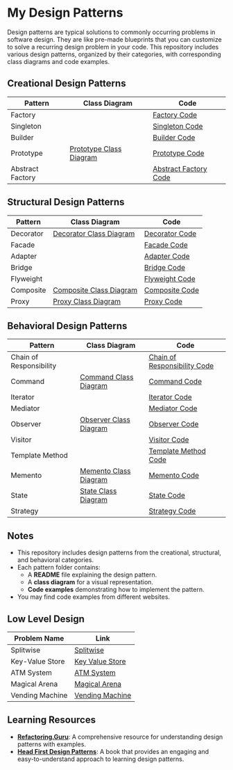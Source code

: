 # My Design Patterns

Design patterns are typical solutions to commonly occurring problems in software design. They are like pre-made blueprints that you can customize to solve a recurring design problem in your code. This repository includes various design patterns, organized by their categories, with corresponding class diagrams and code examples.

## Creational Design Patterns

| Pattern          | Class Diagram                                | Code                                |
|------------------|----------------------------------------------|-------------------------------------|
| Factory          |    | [Factory Code](https://github.com/pawanpk87/My-Design-Patterns/tree/main/Creational/Factory%20Pattern/FactoryPatternCode)            |
| Singleton        |  | [Singleton Code](https://github.com/pawanpk87/My-Design-Patterns/tree/main/Creational/Singleton/SingletonCode)          |
| Builder          |  | [Builder Code](https://github.com/pawanpk87/My-Design-Patterns/tree/main/Creational/Builder/BuilderCode)            |
| Prototype        | [Prototype Class Diagram](https://github.com/pawanpk87/My-Design-Patterns/tree/main/Creational/Prototype#class-diagram) | [Prototype Code](https://github.com/pawanpk87/My-Design-Patterns/tree/main/Creational/Prototype/PrototypeCode)          |
| Abstract Factory |  | [Abstract Factory Code](https://github.com/pawanpk87/My-Design-Patterns/tree/main/Creational/Abstract%20Factory/AbstractFactoryCode)   |

## Structural Design Patterns

| Pattern          | Class Diagram                                | Code                                |
|------------------|----------------------------------------------|-------------------------------------|
| Decorator        | [Decorator Class Diagram](https://github.com/pawanpk87/My-Design-Patterns/tree/main/Structural/Decorator#class-diagram)   | [Decorator Code](https://github.com/pawanpk87/My-Design-Patterns/tree/main/Structural/Decorator/DecoraterCode)          |
| Facade           |  | [Facade Code](https://github.com/pawanpk87/My-Design-Patterns/tree/main/Structural/Facade/FacadeCode)             |
| Adapter          |  | [Adapter Code](https://github.com/pawanpk87/My-Design-Patterns/tree/main/Structural/Adapter/AdapterCode)            |
| Bridge           |  | [Bridge Code](https://github.com/pawanpk87/My-Design-Patterns/tree/main/Structural/Bridge/BridgeCode)             |
| Flyweight        |  | [Flyweight Code](https://github.com/pawanpk87/My-Design-Patterns/tree/main/Structural/Flyweight/FlyweightCode)          |
| Composite        | [Composite Class Diagram](https://github.com/pawanpk87/My-Design-Patterns/tree/main/Structural/Composite#class-diagram)   | [Composite Code](https://github.com/pawanpk87/My-Design-Patterns/tree/main/Structural/Composite/CompositeCode)          |
| Proxy            | [Proxy Class Diagram](https://github.com/pawanpk87/My-Design-Patterns/tree/main/Structural/Proxy#class-diagram) | [Proxy Code](https://github.com/pawanpk87/My-Design-Patterns/tree/main/Structural/Proxy/ProxyCode)              |

## Behavioral Design Patterns

| Pattern                  | Class Diagram                                      | Code                                      |
|--------------------------|----------------------------------------------------|-------------------------------------------|
| Chain of Responsibility  |  | [Chain of Responsibility Code](https://github.com/pawanpk87/My-Design-Patterns/tree/main/Behavioral/Chain%20Of%20Responsibility/ChainOfResponsibilityCode)   |
| Command                  | [Command Class Diagram](https://github.com/pawanpk87/My-Design-Patterns/tree/main/Behavioral/Command#class-diagram)           | [Command Code](https://github.com/pawanpk87/My-Design-Patterns/tree/main/Behavioral/Command/CommandCode)                  |
| Iterator                 |       | [Iterator Code](https://github.com/pawanpk87/My-Design-Patterns/tree/main/Behavioral/Iterator)                 |
| Mediator                 |  | [Mediator Code](https://github.com/pawanpk87/My-Design-Patterns/tree/main/Behavioral/Mediator/MediatorCode)                 |
| Observer                 | [Observer Class Diagram](https://github.com/pawanpk87/My-Design-Patterns/tree/main/Behavioral/Observer#class-diagram)          | [Observer Code](https://github.com/pawanpk87/My-Design-Patterns/tree/main/Behavioral/Observer/ObserverCode)                 |
| Visitor                  |  | [Visitor Code](https://github.com/pawanpk87/My-Design-Patterns/tree/main/Behavioral/Visitor/VisitorCode)                  |
| Template Method          |  | [Template Method Code](https://github.com/pawanpk87/My-Design-Patterns/tree/main/Behavioral/Template%20Method/TemplateMethodCode)          |
| Memento                  | [Memento Class Diagram](https://github.com/pawanpk87/My-Design-Patterns/tree/main/Behavioral/Memento#class-diagram) | [Memento Code](https://github.com/pawanpk87/My-Design-Patterns/tree/main/Behavioral/Memento/MementoCode)                  |
| State                    | [State Class Diagram](https://github.com/pawanpk87/My-Design-Patterns/tree/main/Behavioral/State#class-diagram)             | [State Code](https://github.com/pawanpk87/My-Design-Patterns/tree/main/Behavioral/State/StateCode)                    |
| Strategy                 |  | [Strategy Code](https://github.com/pawanpk87/My-Design-Patterns/tree/main/Behavioral/Strategy/StrategyCode)                 |


## Notes

- This repository includes design patterns from the creational, structural, and behavioral categories.
- Each pattern folder contains:
  - A **README** file explaining the design pattern.
  - A **class diagram** for a visual representation.
  - **Code examples** demonstrating how to implement the pattern.
- You may find code examples from different websites.


## Low Level Design

| Problem Name                | Link                                                                 |
|-----------------------------|----------------------------------------------------------------------|
| Splitwise                   | [Splitwise](https://github.com/pawanpk87/My-Low-Level-Design/tree/main/Splitwise)                     |
| Key-Value Store             | [Key Value Store](https://github.com/pawanpk87/My-Low-Level-Design/tree/main/Key%20Value%20Store)   |
| ATM System                  | [ATM System](https://github.com/pawanpk87/My-Low-Level-Design/tree/main/ATM%20System)               |
| Magical Arena               | [Magical Arena](https://github.com/pawanpk87/My-Low-Level-Design/tree/main/Magical%20Arena)         |
| Vending Machine             | [Vending Machine](https://github.com/pawanpk87/My-Low-Level-Design/tree/main/Vending%20Machine)     |


## Learning Resources

- **[Refactoring.Guru](https://refactoring.guru/design-patterns)**: A comprehensive resource for understanding design patterns with examples.
- **[Head First Design Patterns](https://www.google.co.in/books/edition/Head_First_Design_Patterns/NbCNAQAAQBAJ?gbpv=1)**: A book that provides an engaging and easy-to-understand approach to learning design patterns.
